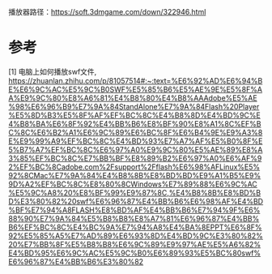 播放器路径：https://soft.3dmgame.com/down/322946.html

# 参考

[1] 电脑上如何播放swf文件, https://zhuanlan.zhihu.com/p/81057514#:~:text=%E6%92%AD%E6%94%BE%E6%9C%AC%E5%9C%B0SWF%E5%85%B6%E5%AE%9E%E5%8F%AA%E9%9C%80%E8%A6%81%E4%B8%80%E4%B8%AAAdobe%E5%AE%98%E6%96%B9%E7%9A%84StandAlone%E7%9A%84Flash%20Player%E5%8D%B3%E5%8F%AF%EF%BC%8C%E4%B8%8D%E4%BD%9C%E4%B8%BA%E6%8F%92%E4%BB%B6%E8%BF%90%E8%A1%8C%EF%BC%8C%E6%B2%A1%E6%9C%89%E6%BC%8F%E6%B4%9E%E9%A3%8E%E9%99%A9%EF%BC%8C%E4%BD%93%E7%A7%AF%E5%B0%8F%E5%B7%A7%EF%BC%8C%E6%97%A0%E9%9C%80%E5%AE%89%E8%A3%85%EF%BC%8C%E7%BB%BF%E8%89%B2%E6%97%A0%E6%AF%92%EF%BC%8Cadobe.com%2Fsupport%2Fflash%E6%98%AFLinux%E5%92%8CMac%E7%9A%84%E4%B8%8B%E8%BD%BD%E9%A1%B5%E9%9D%A2%EF%BC%8C%E8%80%8CWindows%E7%89%88%E6%9C%AC%E5%9C%A8%20%E8%BF%99%E9%87%8C,%E4%B8%8B%E8%BD%BD%E3%80%82%20swf%E6%96%87%E4%BB%B6%E6%98%AF%E4%BD%BF%E7%94%A8FLASH%E8%BD%AF%E4%BB%B6%E7%94%9F%E6%88%90%E7%9A%84%E5%B8%B8%E8%A7%81%E6%96%87%E4%BB%B6%EF%BC%8C%E4%BC%9A%E7%94%A8%E4%BA%8EPPT%E6%8F%92%E5%85%A5%E7%AD%89%E6%93%8D%E4%BD%9C%E3%80%82%20%E7%BB%8F%E5%B8%B8%E6%9C%89%E9%97%AE%E5%A6%82%E4%BD%95%E6%9C%AC%E5%9C%B0%E6%89%93%E5%BC%80swf%E6%96%87%E4%BB%B6%E3%80%82
